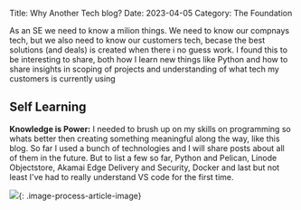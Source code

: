 Title: Why Another Tech blog?
Date: 2023-04-05
Category: The Foundation

As an SE we need to know a milion things. We need to know our compnays tech, but we also need to know our customers tech, becase the best solutions (and deals) is created when there i no guess work. I found this to be interesting to share, both how I learn new things like Python and how to share insights in scoping of projects and understanding of what tech my customers is currently using

## Self Learning

**Knowledge is Power:** I needed to brush up on my skills on programming so whats better then creating something meaningful along the way, like this blog. So far I used a bunch of technologies and I will share posts about all of them in the future. But to list a few so far, Python and Pelican, Linode Objectstore, Akamai Edge Delivery and Security,  Docker and last but not least I've had to really understand VS code for the first time.


![](/images/logos/SE_Logo_with_text.webp){: .image-process-article-image}